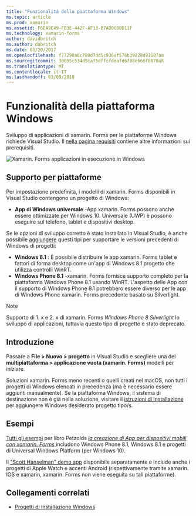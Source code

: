 ```yaml
---
title: "Funzionalità della piattaforma Windows"
ms.topic: article
ms.prod: xamarin
ms.assetid: F6EA9E49-FB3E-442F-AF13-B7AD0C80D11F
ms.technology: xamarin-forms
author: davidbritch
ms.author: dabritch
ms.date: 03/20/2017
ms.openlocfilehash: f77290a8c780d7dd5c936af576b39228d91687aa
ms.sourcegitcommit: 30055c534d9caf5dffcfdeafd6f08e666fb870a8
ms.translationtype: MT
ms.contentlocale: it-IT
ms.lasthandoff: 03/09/2018
---
```

# <a name="windows-platform-features"></a>Funzionalità della piattaforma Windows

Sviluppo di applicazioni di xamarin. Forms per le piattaforme Windows richiede Visual Studio. Il [nella pagina requisiti](~/xamarin-forms/get-started/installation.md) contiene altre informazioni sui prerequisiti.

![](images/allhanselman.png "Xamarin. Forms applicazioni in esecuzione in Windows")

## <a name="platform-support"></a>Supporto per piattaforme

Per impostazione predefinita, i modelli di xamarin. Forms disponibili in Visual Studio contengono un progetto di Windows:

* **App di Windows universale** -App xamarin. Forms possono anche essere ottimizzate per Windows 10. Universale (UWP) è possono eseguire sul telefono, tablet e dispositivi desktop.

Se le opzioni di sviluppo corretto è stato installato in Visual Studio, è anche possibile [aggiungere](installation/index.md) questi tipi per supportare le versioni precedenti di Windows di progetti:

* **Windows 8.1** : È possibile distribuire le app xamarin. Forms tablet e fattori di forma desktop come un'app di Windows 8.1 progetto che utilizza controlli WinRT.
* **Windows Phone 8.1** -xamarin. Forms fornisce supporto completo per la piattaforma Windows Phone 8.1 usando WinRT. L'aspetto delle App con il supporto di Windows Phone 8.1 potrebbero essere diverso per le app di Windows Phone xamarin. Forms precedente basato su Silverlight.


> [!NOTE]
> Supporto di 1. x e 2. x di xamarin. Forms _Windows Phone 8 Silverlight_ lo sviluppo di applicazioni, tuttavia questo tipo di progetto è stato deprecato.


## <a name="getting-started"></a>Introduzione

Passare a **File > Nuovo > progetto** in Visual Studio e scegliere una del **multipiattaforma > applicazione vuota (xamarin. Forms)** modelli per iniziare.

Soluzioni xamarin. Forms meno recenti o quelli creati nel macOS, non tutti i progetti di Windows elencati in precedenza (ma è necessario essere aggiunti manualmente).
Se la piattaforma Windows, il sistema di destinazione non è già nella soluzione, visitare il [istruzioni di installazione](installation/index.md) per aggiungere Windows desiderato progetto tipo/s.


## <a name="samples"></a>Esempi

[Tutti gli esempi](https://github.com/xamarin/xamarin-forms-book-preview-2) per libro Petzolds [ *la creazione di App per dispositivi mobili con xamarin. Forms* ](~/xamarin-forms/creating-mobile-apps-xamarin-forms/index.md) includono Windows Phone 8.1, Windows 8.1 e progetti di Universal Windows Platform (per Windows 10).

Il ["Scott Hanselman" demo app](https://github.com/jamesmontemagno/Hanselman.Forms) disponibile separatamente e include anche i progetti di Apple Watch e accenti Android (rispettivamente tramite xamarin. IOS e xamarin, xamarin. Forms non viene eseguita su tali piattaforme).


## <a name="related-links"></a>Collegamenti correlati

- [Progetti di installazione Windows](~/xamarin-forms/platform/windows/installation/index.md)
